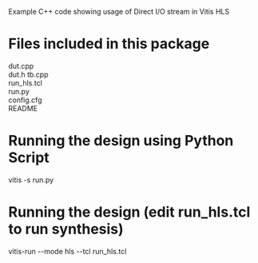 Example C++ code showing usage of Direct I/O stream in Vitis HLS

Files included in this package
==================================================

dut.cpp  
dut.h
tb.cpp  
run_hls.tcl  
run.py  
config.cfg   
README  

Running the design using Python Script 
=================================================
vitis -s run.py

Running the design (edit run_hls.tcl to run synthesis)
=================================================
vitis-run --mode hls --tcl run_hls.tcl
